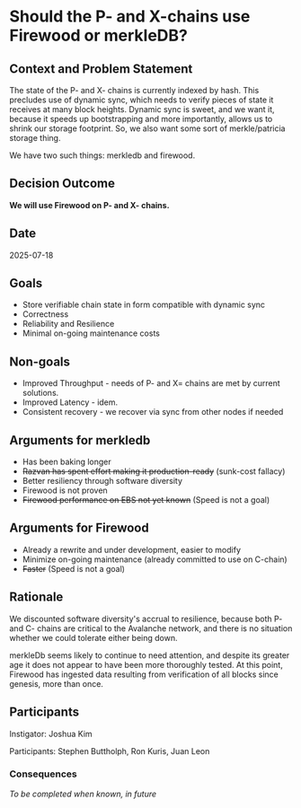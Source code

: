 # Should the P- and X-chains use Firewood or merkleDB?

## Context and Problem Statement

The state of the P- and X- chains is currently indexed by hash.  This precludes use of dynamic sync, which needs to verify pieces of state it receives at many block heights.   Dynamic sync is sweet, and we want it, because it speeds up bootstrapping and more importantly, allows us to shrink our storage footprint.   So, we also want some sort of merkle/patricia storage thing.

We have two such things: merkledb and firewood.  

## Decision Outcome

**We will use Firewood on P- and X- chains.**

## Date

2025-07-18

## Goals

* Store verifiable chain state in form compatible with dynamic sync
* Correctness
* Reliability and Resilience
* Minimal on-going maintenance costs

## Non-goals

* Improved Throughput - needs of P- and X= chains are met by current solutions.
* Improved Latency - idem.
* Consistent recovery - we recover via sync from other nodes if needed

## Arguments for merkledb

* Has been baking longer
* ~~Razvan has spent effort making it production-ready~~ (sunk-cost fallacy)
* Better resiliency through software diversity
* Firewood is not proven
* ~~Firewood performance on EBS not yet known~~ (Speed is not a goal)

## Arguments for Firewood

* Already a rewrite and under development, easier to modify
* Minimize on-going maintenance (already committed to use on C-chain)
* ~~Faster~~ (Speed is not a goal)

## Rationale

We discounted software diversity's accrual to resilience, because both P- and C- chains are critical to the Avalanche network, and there is no situation whether we could tolerate either being down.

merkleDb seems likely to continue to need attention, and despite its greater age it does not appear to have been more thoroughly tested.  At this point, Firewood has ingested data resulting from verification of all blocks since genesis, more than once.  

## Participants

Instigator: Joshua Kim

Participants: Stephen Buttholph, Ron Kuris, Juan Leon

<!-- This is an optional element. Feel free to remove. -->
### Consequences

_To be completed when known, in future_

